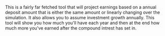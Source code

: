This is a fairly far fetched tool that will project earnings based on a annual deposit amount that is either the same amount or linearly changing over the simulation. It also allows you to assume investment growth annually. This tool will show you how much you'll have each year and then at the end how much more you've earned after the compound intrest has set in.